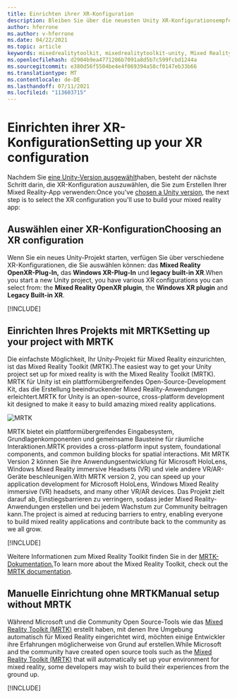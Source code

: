 ```yaml
---
title: Einrichten ihrer XR-Konfiguration
description: Bleiben Sie über die neuesten Unity XR-Konfigurationsempfehlungen für HoloLens Anwendungsentwicklung auf dem Laufenden.
author: hferrone
ms.author: v-hferrone
ms.date: 04/22/2021
ms.topic: article
keywords: mixedrealitytoolkit, mixedrealitytoolkit-unity, Mixed Reality-Headset, Windows Mixed Reality-Headset, Virtual Reality-Headset, Unity
ms.openlocfilehash: d2904b9ea4771286b7091a8d5b7c599fcbd1244a
ms.sourcegitcommit: e380d56f5504be4e4f069394a58cf0147eb33b66
ms.translationtype: MT
ms.contentlocale: de-DE
ms.lasthandoff: 07/11/2021
ms.locfileid: "113603715"
---
```

# <a name="setting-up-your-xr-configuration"></a><span data-ttu-id="7cdce-104">Einrichten ihrer XR-Konfiguration</span><span class="sxs-lookup"><span data-stu-id="7cdce-104">Setting up your XR configuration</span></span>

<span data-ttu-id="7cdce-105">Nachdem Sie [eine Unity-Version ausgewählt](choosing-unity-version.md)haben, besteht der nächste Schritt darin, die XR-Konfiguration auszuwählen, die Sie zum Erstellen Ihrer Mixed Reality-App verwenden:</span><span class="sxs-lookup"><span data-stu-id="7cdce-105">Once you've [chosen a Unity version](choosing-unity-version.md), the next step is to select the XR configuration you'll use to build your mixed reality app:</span></span>

## <a name="choosing-an-xr-configuration"></a><span data-ttu-id="7cdce-106">Auswählen einer XR-Konfiguration</span><span class="sxs-lookup"><span data-stu-id="7cdce-106">Choosing an XR configuration</span></span>

<span data-ttu-id="7cdce-107">Wenn Sie ein neues Unity-Projekt starten, verfügen Sie über verschiedene XR-Konfigurationen, die Sie auswählen können: das **Mixed Reality OpenXR-Plug-In,** das **Windows XR-Plug-In** und **legacy built-in XR**.</span><span class="sxs-lookup"><span data-stu-id="7cdce-107">When you start a new Unity project, you have various XR configurations you can select from: the **Mixed Reality OpenXR plugin**, the **Windows XR plugin** and **Legacy Built-in XR**.</span></span>

[!INCLUDE[](includes/xr/intro.md)]

## <a name="setting-up-your-project-with-mrtk"></a><span data-ttu-id="7cdce-108">Einrichten Ihres Projekts mit MRTK</span><span class="sxs-lookup"><span data-stu-id="7cdce-108">Setting up your project with MRTK</span></span>

<span data-ttu-id="7cdce-109">Die einfachste Möglichkeit, Ihr Unity-Projekt für Mixed Reality einzurichten, ist das Mixed Reality Toolkit (MRTK).</span><span class="sxs-lookup"><span data-stu-id="7cdce-109">The easiest way to get your Unity project set up for mixed reality is with the Mixed Reality Toolkit (MRTK).</span></span>  <span data-ttu-id="7cdce-110">MRTK für Unity ist ein plattformübergreifendes Open-Source-Development Kit, das die Erstellung beeindruckender Mixed Reality-Anwendungen erleichtert.</span><span class="sxs-lookup"><span data-stu-id="7cdce-110">MRTK for Unity is an open-source, cross-platform development kit designed to make it easy to build amazing mixed reality applications.</span></span>

![MRTK](../../design/images/MRTK_UX_Hero.png)

<span data-ttu-id="7cdce-112">MRTK bietet ein plattformübergreifendes Eingabesystem, Grundlagenkomponenten und gemeinsame Bausteine für räumliche Interaktionen.</span><span class="sxs-lookup"><span data-stu-id="7cdce-112">MRTK provides a cross-platform input system, foundational components, and common building blocks for spatial interactions.</span></span>  <span data-ttu-id="7cdce-113">Mit MRTK Version 2 können Sie ihre Anwendungsentwicklung für Microsoft HoloLens, Windows Mixed Reality immersive Headsets (VR) und viele andere VR/AR-Geräte beschleunigen.</span><span class="sxs-lookup"><span data-stu-id="7cdce-113">With MRTK version 2, you can speed up your application development for Microsoft HoloLens, Windows Mixed Reality immersive (VR) headsets, and many other VR/AR devices.</span></span> <span data-ttu-id="7cdce-114">Das Projekt zielt darauf ab, Einstiegsbarrieren zu verringern, sodass jeder Mixed Reality-Anwendungen erstellen und bei jedem Wachstum zur Community beitragen kann.</span><span class="sxs-lookup"><span data-stu-id="7cdce-114">The project is aimed at reducing barriers to entry, enabling everyone to build mixed reality applications and contribute back to the community as we all grow.</span></span>

[!INCLUDE[](includes/xr/mrtk-next-step.md)]

<span data-ttu-id="7cdce-115">Weitere Informationen zum Mixed Reality Toolkit finden Sie in der [MRTK-Dokumentation.](/windows/mixed-reality/mrtk-unity)</span><span class="sxs-lookup"><span data-stu-id="7cdce-115">To learn more about the Mixed Reality Toolkit, check out the [MRTK documentation](/windows/mixed-reality/mrtk-unity).</span></span>

## <a name="manual-setup-without-mrtk"></a><span data-ttu-id="7cdce-116">Manuelle Einrichtung ohne MRTK</span><span class="sxs-lookup"><span data-stu-id="7cdce-116">Manual setup without MRTK</span></span>

<span data-ttu-id="7cdce-117">Während Microsoft und die Community Open Source-Tools wie das [Mixed Reality Toolkit (MRTK)](/windows/mixed-reality/mrtk-unity) erstellt haben, mit denen Ihre Umgebung automatisch für Mixed Reality eingerichtet wird, möchten einige Entwickler ihre Erfahrungen möglicherweise von Grund auf erstellen.</span><span class="sxs-lookup"><span data-stu-id="7cdce-117">While Microsoft and the community have created open source tools such as the [Mixed Reality Toolkit (MRTK)](/windows/mixed-reality/mrtk-unity) that will automatically set up your environment for mixed reality, some developers may wish to build their experiences from the ground up.</span></span>

[!INCLUDE[](includes/xr/manual-setup.md)]